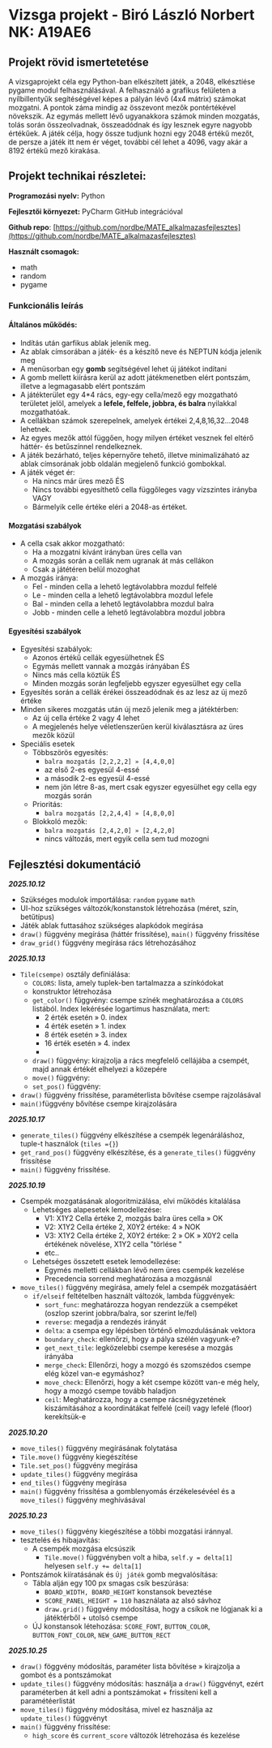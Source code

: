 # Vizsga projekt - Biró László Norbert NK: A19AE6

## Projekt rövid ismertetetése

A vizsgaprojekt céla egy Python-ban elkészített játék, a 2048, elkésztíése pygame modul felhasználásával. A felhasználó a grafikus felületen a nyílbillentyűk segítéségével  képes a pályán lévő (4x4 mátrix) számokat mozgatni. 
A pontok záma mindig az összevont mezők pontértékével növekszik. Az egymás mellett lévő ugyanakkora számok minden mozgatás, tolás során összeolvadnak, összeadódnak és így lesznek egyre nagyobb értékűek. A játék célja, hogy össze tudjunk hozni egy 2048 értékű mezőt, de persze a játék itt nem ér véget, további cél lehet a 4096, vagy akár a 8192 értékű mező kirakása.

## Projekt technikai részletei:
**Programozási nyelv:** Python

**Fejlesztői környezet:** PyCharm GitHub integrációval

**Github repo**: [https://github.com/nordbe/MATE_alkalmazasfejlesztes](https://github.com/nordbe/MATE_alkalmazasfejlesztes)

**Használt csomagok:** 
- math
- random
- pygame

### Funkcionális leírás

#### Általános működés:

- Indítás után garfikus ablak jelenik meg.
- Az ablak címsorában a játék- és a készítő neve és NEPTUN kódja jelenik meg
- A menüsorban egy **gomb** segítségével lehet új játékot indítani
- A gomb mellett kiírásra kerül az adott játékmenetben elért pontszám, illetve a legmagasabb elért pontszám
- A játékterület egy 4*4 rács, egy-egy cella/mező egy mozgatható területet jelöl, amelyek a **lefele, felfele, jobbra, és balra** nyilakkal mozgathatóak.
- A cellákban számok szerepelnek, amelyek értékei 2,4,8,16,32...2048 lehetnek.
- Az egyes mezők attól függően, hogy milyen értéket vesznek fel eltérő háttér- és betűszínnel rendelkeznek.
- A játék bezárható, teljes képernyőre tehető, illetve minimalizáható az ablak címsorának jobb oldalán megjelenő funkció gombokkal.
- A játék véget ér:
  - Ha nincs már üres mező ÉS
  - Nincs további egyesíthető cella függőleges vagy vízszintes irányba VAGY
  - Bármelyik celle értéke eléri a 2048-as értéket.

#### Mozgatási szabályok
- A cella csak akkor mozgatható:
  - Ha a mozgatni kívánt irányban üres cella van
  - A mozgás során a cellák nem ugranak át más cellákon
  - Csak a játétéren belül mozoghat
- A mozgás iránya:
  - Fel - minden cella a lehető legtávolabbra mozdul felfelé
  - Le - minden cella a lehető legtávolabbra mozdul lefele
  - Bal - minden cella a lehető legtávolabbra mozdul balra
  - Jobb - minden celle a lehető legtávolabbra mozdul jobbra

#### Egyesítési szabályok
- Egyesítési szabályok:
  - Azonos értékű cellák egyesülhetnek ÉS
  - Egymás mellett vannak a mozgás irányában ÉS
  - Nincs más cella köztük ÉS
  - Minden mozgás során legfeljebb egyszer egyesülhet egy cella
- Egyesítés során a cellák érékei összeadódnak és az lesz az új mező értéke
- Minden sikeres mozgatás után új mező jelenik meg a játéktérben:
  - Az új cella értéke 2 vagy 4 lehet
  - A megjelenés helye véletlenszerűen kerül kiválasztásra az üres mezők közül
- Speciális esetek
  - Többszörös egyesítés:  
    - `balra mozgatás [2,2,2,2] » [4,4,0,0]`
    - az első 2-es egyesül 4-essé
    - a második 2-es egyesül 4-essé
    - nem jön létre 8-as, mert csak egyszer egyesülhet egy cella egy mozgás során
  - Prioritás:
    - `balra mozgatás [2,2,4,4] » [4,8,0,0]`
  - Blokkoló mezők:
    - `balra mozgatás [2,4,2,0] » [2,4,2,0]`
    - nincs változás, mert egyik cella sem tud mozogni

## Fejlesztési dokumentáció
***2025.10.12***

- Szükséges modulok importálása: `random` `pygame` `math`
- UI-hoz szükséges változók/konstanstok létrehozása (méret, szín, betűtípus)
- Játék ablak futtasához szükséges alapkódok megírása
- `draw()` függvény megírása (háttér frissítése), `main()` függvény frissítése
- `draw_grid()` függvény megírása rács létrehozásához

***2025.10.13***

- `Tile(csempe)` osztály definiálása:
  - `COLORS`: lista, amely tuplek-ben tartalmazza a színkódokat
  - konstruktor létrehozása
  - `get_color()` függvény:  csempe színék meghatározása a `COLORS` listából. Index lekérésée logartimus használata, mert:
    - 2 érték esetén » 0. index
    - 4 érték esetén » 1. index
    - 8 érték esetén » 3. index
    - 16 érték esetén » 4. index
    - 
  - `draw()` függvény: kirajzolja a rács megfelelő cellájába a csempét, majd annak értékét elhelyezi a közepére
  - `move()` függvény: 
  - `set_pos()` függvény:
- `draw()` függvény frissítése, paraméterlista bővítése csempe rajzolásával
- `main()`függvény bővítése csempe kirajzolására

***2025.10.17***

- `generate_tiles()` függvény elkészítése a csempék legenáráláshoz, tuple-t használok (`tiles ={}`)
- `get_rand_pos()` függvény elkészítése, és a `generate_tiles()` függvény frissítése
- `main()` függvény frissítése.

***2025.10.19***

- Csempék mozgatásának alogoritmizálása, elvi működés kitalálása
  - Lehetséges alapesetek lemodellezése: 
    - V1: X1Y2 Cella értéke 2, mozgás balra üres cella » OK
    - V2: X1Y2 Cella értéke 2, X0Y2 értéke: 4 » NOK
    - V3: X1Y2 Cella értéke 2, X0Y2 értéke: 2 » OK » X0Y2 cella értékének növelése, X1Y2 cella "törlése "
    - etc..
  - Lehetséges összetett esetek lemodellezése:
    - Egymés melletti cellákban lévő nem üres csempék kezelése
    - Precedencia sorrend meghatározása a mozgásnál
- `move_tiles()` függvény megírása, amely felel  a csempék mozgatásáért
  - `if/elseif` feltételben használt változók, lambda függvények:
    - `sort_func`: meghatározza hogyan rendezzük a csempéket (oszlop szerint jobbra/balra, sor szerint le/fel)
    - `reverse`: megadja a rendezés irányát
    - `delta`: a csempa egy lépésben történő elmozdulásának vektora
    - `boundary_check`: ellenőrzi, hogy a pálya szélén vagyunk-e?
    - `get_next_tile`: legközelebbi csempe keresése a mozgás irányába
    - `merge_check`: Ellenőrzi, hogy a mozgó és szomszédos csempe elég közel van-e egymáshoz?
    - `move_check`: Ellenőrzi, hogy a két csempe között van-e még hely, hogy a mozgó csempe tovább haladjon
    - `ceil`: Meghatározza, hogy a csempe rácsnégyzetének kiszámításához a koordinátákat felfelé (ceil) vagy lefelé (floor) kerekítsük-e

 ***2025.10.20***
 
- `move_tiles()` függvény megírásának folytatása
- `Tile.move()` függvény kiegészítése
- `Tile.set_pos()` függvény megírása
- `update_tiles()` függvény megírása
- `end_tiles()` függvény megírása
- `main()` függvény frissítésa a gomblenyomás érzékelesévéel és a `move_tiles()` függvény meghívásával

 ***2025.10.23***

- `move_tiles()` függvény kiegészítése a többi mozgatási iránnyal.
- tesztelés és hibajavítás:
  - A csempék mozgása elcsúszik 
    - `Tile.move()` függvényben volt a hiba, `self.y = delta[1]` helyesen `self.y += delta[1]`
- Pontszámok kiíratásának és `Új játék` gomb megvalósítása:
  - Tábla alján egy 100 px smagas csík beszúrása:
    - `BOARD_WIDTH, BOARD_HEIGHT` konstansok beveztése
    - `SCORE_PANEL_HEIGHT = 110` használata az alsó sávhoz
    - `draw.grid()` függvény módosítása, hogy a csíkok ne lógjanak ki a játéktérből + utolsó csempe
  - ÚJ konstansok létehozása: `SCORE_FONT`, `BUTTON_COLOR`, `BUTTON_FONT_COLOR`, `NEW_GAME_BUTTON_RECT`

 ***2025.10.25***
 
- `draw()` föggvény módosítás, paraméter lista bővítése » kirajzolja a gombot és a pontszámokat
- `update_tiles()` függvény módosítás: használja a `draw()` függvényt, ezért paraméterben át kell adni a pontszámokat + frissíteni kell a paramétéerlistát
- `move_tiles()` függvény módosítása, mivel ez használja az `update_tiles()` függvényt
- `main()` függvény frissítése:
  - `high_score` és `current_score` változók létrehozása és kezelése